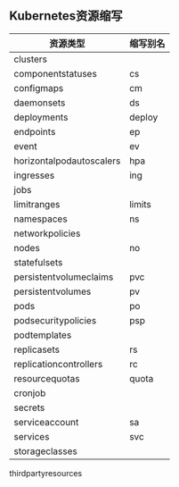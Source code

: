 ## Kubernetes资源缩写
资源类型 | 缩写别名
--- | ----
clusters |
componentstatuses | cs
configmaps | cm
daemonsets | ds
deployments | deploy
endpoints | ep
event | ev
horizontalpodautoscalers | hpa
ingresses | ing
jobs | 
limitranges | limits
namespaces | ns
networkpolicies | 
nodes | no
statefulsets | 
persistentvolumeclaims | pvc
persistentvolumes | pv
pods | po
podsecuritypolicies | psp
podtemplates | 
replicasets | rs
replicationcontrollers | rc
resourcequotas | quota
cronjob | 
secrets | 
serviceaccount | sa
services | svc
storageclasses | 
thirdpartyresources